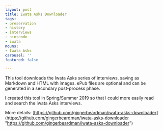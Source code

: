 ```yaml
---
layout: post
title: Iwata Asks Downloader
tags:
- preservation
- history
- interviews
- nintendo
- iwata
nouns:
- Iwata Asks
carousel: ''
featured: false

---
```

This tool downloads the Iwata Asks series of interviews, saving as Markdown and HTML with images. ePub files are optional and can be generated in a secondary post-process phase. 

I created this tool in Spring/Summer 2019 so that I could more easily read and search the Iwata Asks interviews.

More details: [https://github.com/gingerbeardman/iwata-asks-downloader](https://github.com/gingerbeardman/iwata-asks-downloader "https://github.com/gingerbeardman/iwata-asks-downloader")